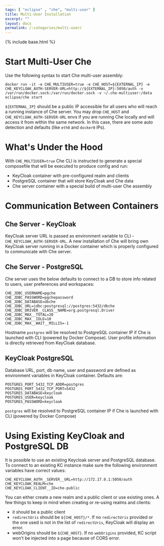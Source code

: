 ```yaml
---
tags: [ "eclipse" , "che", "multi-user" ]
title: Multi-User Installation
excerpt: ""
layout: docs
permalink: /:categories/multi-user/
---
```

{% include base.html %}

# Start Multi-User Che

Use the following syntax to start Che multi-user assembly:

`
docker run -it -e CHE_MULTIUSER=true -e CHE_HOST=${EXTERNAL_IP} -e CHE_KEYCLOAK_AUTH-SERVER-URL=http://${EXTERNAL_IP}:5050/auth -v /var/run/docker.sock:/var/run/docker.sock -v ~/.che-multiuser:/data eclipse/che start
`

`${EXTERNAL_IP}` should be a public IP accessible for all users who will reach a running instance of Che server. You may drop `CHE_HOST` and `CHE_KEYCLOAK_AUTH-SERVER-URL` envs if you are running Che locally and will access it from within the same network. In this case, there are some auto detection and defaults (like `eth0` and `docker0` IPs).

# What's Under the Hood

With `CHE_MULTIUSER=true` Che CLI is instructed to generate a special composefile that will be executed to produce config and run:

* KeyCloak container with pre-configured realm and clients
* PostgreSQL container that will store KeyCloak and Che data
* Che server container with a special build of multi-user Che assembly

# Communication Between Containers

## Che Server - KeyCloak

KeyCloak server URL is passed as environment variable to CLI -  `CHE_KEYCLOAK_AUTH-SERVER-URL`. A new installation of Che will bring own KeyCloak server running in a Docker container which is properly configured to communicate with Che server.

## Che Server - PostgreSQL

Che server uses the below defaults to connect to a DB to store info related to users, user preferences and workspaces:

```
CHE_JDBC_USERNAME=pgche
CHE_JDBC_PASSWORD=pgchepassword
CHE_JDBC_DATABASE=dbche
CHE_JDBC_URL=jdbc:postgresql://postgres:5432/dbche
CHE_JDBC_DRIVER__CLASS__NAME=org.postgresql.Driver
CHE_JDBC_MAX__TOTAL=20
CHE_JDBC_MAX__IDLE=10
CHE_JDBC_MAX__WAIT__MILLIS=-1
```

Hostname `postgres` will be resolved to PostgreSQL container IP if Che is launched with CLI (powered by Docker Compose). User profile information is directly retrieved from KeyCloak database.


## KeyCloak PostgreSQL

Database URL, port, db name, user and password are defined as environment variables in KeyCloak container. Defaults are:

```
POSTGRES_PORT_5432_TCP_ADDR=postgres
POSTGRES_PORT_5432_TCP_PORT=5432
POSTGRES_DATABASE=keycloak
POSTGRES_USER=keycloak
POSTGRES_PASSWORD=keycloak
```

`postgres` will be resolved to PostgreSQL container IP if Che is launched with CLI (powered by Docker Compose)


# Using Existing KeyCloak and PostgreSQL DB

It is possible to use an existing Keycloak server and PostgreSQL database. To connect to an existing KC instance make sure the following environment variables have correct values:


```
CHE_KEYCLOAK_AUTH__SERVER__URL=http://172.17.0.1:5050/auth
CHE_KEYCLOAK_REALM=che
CHE_KEYCLOAK_CLIENT__ID=che-public
```

You can either create a new realm and a public client or use existing ones. A few things to keep in mind when creating or re-using realms and clients:

* it should be a public client
* `redirectUris` should be `${CHE_HOST}/*`. If no `redirectUris` provided or the one used is not in the list of `redirectUris`, KeyCloak will display an error.
* webOrigins should be `${CHE_HOST}`. If no `webOrigins` provided, KC script won't be injected into a page because of CORS error.
